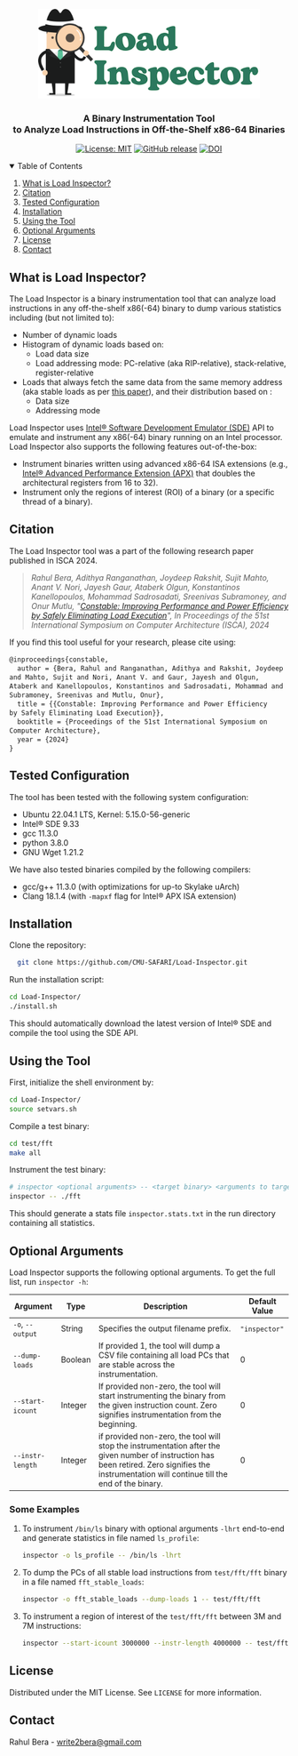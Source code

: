 <p align="center">
  <picture>
  	<source media="(prefers-color-scheme: dark)" srcset="logo/light.png">
  	<source media="(prefers-color-scheme: light)" srcset="logo/dark.png">
  <img alt="inspector-logo" src="logo/dark.png" width="400">
</picture>
  <h3 align="center">A Binary Instrumentation Tool <br> to Analyze Load Instructions in Off-the-Shelf x86-64 Binaries
  </h3>
</p>

<p align="center">
    <a href="https://github.com/CMU-SAFARI/Load-Inspector/blob/master/LICENSE"><img alt="License: MIT" src="https://img.shields.io/badge/License-MIT-yellow.svg"></a>
    <a href="https://github.com/CMU-SAFARI/Load-Inspector/releases"><img alt="GitHub release" src="https://img.shields.io/github/release/CMU-SAFARI/Load-Inspector"></a>
    <a href="https://arxiv.org/abs/2209.00188"><img src="https://img.shields.io/badge/cs.AR-2209.00188-b31b1b?logo=arxiv&logoColor=red" alt="DOI"></a>
</p>

<details open="open">
  <summary>Table of Contents</summary>
  <ol>
    <li><a href="#what-is-load-inspector">What is Load Inspector?</a></li>
    <li><a href="#citation">Citation</a></li>
    <li><a href="#tested-configuration">Tested Configuration</a></li>
    <li><a href="#installation">Installation</a></li>
    <li><a href="#using-the-tool">Using the Tool</a></li>
    <li><a href="#optional-arguments">Optional Arguments</a></li>
    <li><a href="#license">License</a></li>
    <li><a href="#contact">Contact</a></li>
  </ol>
</details>

## What is Load Inspector?

The Load Inspector is a binary instrumentation tool that can analyze load instructions in any off-the-shelf x86(-64) binary to dump various statistics including (but not limited to):

  * Number of dynamic loads
  * Histogram of dynamic loads based on:
    * Load data size
    * Load addressing mode: PC-relative (aka RIP-relative), stack-relative, register-relative
  * Loads that always fetch the same data from the same memory address (aka stable loads as per [this paper]()), and their distribution based on :
    * Data size
    * Addressing mode

Load Inspector uses [Intel® Software Development Emulator (SDE)](https://www.intel.com/content/www/us/en/developer/articles/tool/software-development-emulator.html) API to emulate and instrument any x86(-64) binary running on an Intel processor. Load Inspector also supports the following features out-of-the-box:
  
  * Instrument binaries written using advanced x86-64 ISA extensions (e.g., [Intel® Advanced Performance Extension (APX)](https://www.intel.com/content/www/us/en/developer/articles/technical/advanced-performance-extensions-apx.html) that doubles the architectural registers from 16 to 32).
  * Instrument only the regions of interest (ROI) of a binary (or a specific thread of a binary).

## Citation

The Load Inspector tool was a part of the following research paper published in ISCA 2024.

> _Rahul Bera, Adithya Ranganathan, Joydeep Rakshit, Sujit Mahto,
Anant V. Nori, Jayesh Gaur, Ataberk Olgun, Konstantinos Kanellopoulos,
Mohammad Sadrosadati, Sreenivas Subramoney, and Onur Mutlu, "[Constable: Improving Performance and Power Efficiency
by Safely Eliminating Load Execution]()", In Proceedings of the 51st International Symposium on Computer Architecture (ISCA), 2024_

If you find this tool useful for your research, please cite using:

```
@inproceedings{constable,
  author = {Bera, Rahul and Ranganathan, Adithya and Rakshit, Joydeep and Mahto, Sujit and Nori, Anant V. and Gaur, Jayesh and Olgun, Ataberk and Kanellopoulos, Konstantinos and Sadrosadati, Mohammad and Subramoney, Sreenivas and Mutlu, Onur},
  title = {{Constable: Improving Performance and Power Efficiency
by Safely Eliminating Load Execution}},
  booktitle = {Proceedings of the 51st International Symposium on Computer Architecture},
  year = {2024}
}
```

## Tested Configuration

The tool has been tested with the following system configuration:

  * Ubuntu 22.04.1 LTS, Kernel: 5.15.0-56-generic
  * Intel® SDE 9.33
  * gcc 11.3.0
  * python 3.8.0
  * GNU Wget 1.21.2

We have also tested binaries compiled by the following compilers:

  * gcc/g++ 11.3.0 (with optimizations for up-to Skylake uArch)
  * Clang 18.1.4 (with `-mapxf` flag for Intel® APX ISA extension)

## Installation

Clone the repository:
  
  ```bash
    git clone https://github.com/CMU-SAFARI/Load-Inspector.git
  ```

Run the installation script:
   
   ```bash
   cd Load-Inspector/
   ./install.sh
   ```

This should automatically download the latest version of Intel® SDE and compile the tool using the SDE API.

## Using the Tool

First, initialize the shell environment by:

  ```bash
  cd Load-Inspector/
  source setvars.sh
  ```

Compile a test binary:

  ```bash
  cd test/fft
  make all
  ```

Instrument the test binary:

  ```bash
  # inspector <optional arguments> -- <target binary> <arguments to target binary>
  inspector -- ./fft
  ```

This should generate a stats file `inspector.stats.txt` in the run directory containing all statistics.

## Optional Arguments

Load Inspector supports the following optional arguments. To get the full list, run `inspector -h`:

| Argument | Type | Description | Default Value |
| ---------| -----| ------------| --------------|
| `-o`, `--output` | String | Specifies the output filename prefix. | `"inspector"` |
| `--dump-loads` | Boolean | If provided 1, the tool will dump a CSV file containing all load PCs that are stable across the instrumentation. | 0 |
| `--start-icount` | Integer | If provided non-zero, the tool will start instrumenting the binary from the given instruction count. Zero signifies instrumentation from the beginning. | 0 |
| `--instr-length` | Integer | if provided non-zero, the tool will stop the instrumentation after the given number of instruction has been retired. Zero signifies the instrumentation will continue till the end of the binary. | 0 |

### Some Examples

1. To instrument `/bin/ls` binary with optional arguments `-lhrt` end-to-end and generate statistics in file named `ls_profile`:
    
    ```bash
    inspector -o ls_profile -- /bin/ls -lhrt
    ```

2. To dump the PCs of all stable load instructions from `test/fft/fft` binary in a file named `fft_stable_loads`:
    
    ```bash
    inspector -o fft_stable_loads --dump-loads 1 -- test/fft/fft
    ```

3. To instrument a region of interest of the `test/fft/fft` between 3M and 7M instructions:

    ```bash
    inspector --start-icount 3000000 --instr-length 4000000 -- test/fft/fft
    ```

## License

Distributed under the MIT License. See `LICENSE` for more information.

## Contact

Rahul Bera - write2bera@gmail.com